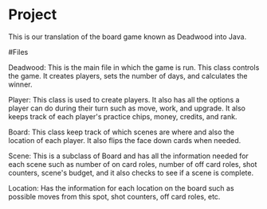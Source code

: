 # Project
This is our translation of the board game known as Deadwood into Java.

#Files

Deadwood: This is the main file in which the game is run. This class controls the game. It creates players,
sets the number of days, and calculates the winner.

Player: This class is used to create players. It also has all the options a player can do during their turn such as
move, work, and upgrade. It also keeps track of each player's practice chips, money, credits, and rank.

Board: This class keep track of which scenes are where and also the location of each player. It also flips the
face down cards when needed.

Scene: This is a subclass of Board and has all the information needed for each scene such as number of on card roles, number of
off card roles, shot counters, scene's budget, and it also checks to see if a scene is complete.

Location: Has the information for each location on the board such as possible moves from this spot, shot counters, off card roles, etc.
